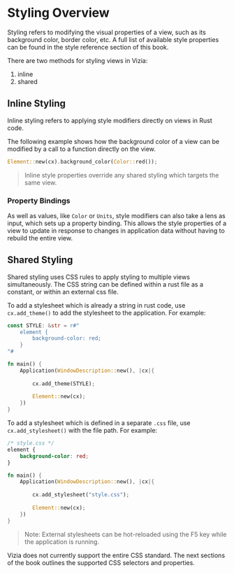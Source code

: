 
# Styling Overview
Styling refers to modifying the visual properties of a view, such as its background color, border color, etc. A full list of available style properties can be found in the style reference section of this book.

There are two methods for styling views in Vizia:

1. inline
2. shared

## Inline Styling
Inline styling refers to applying style modifiers directly on views in Rust code. 

The following example shows how the background color of a view can be modified by a call to a function directly on the view.
```rust
Element::new(cx).background_color(Color::red());
```

> Inline style properties override any shared styling which targets the same view.

### Property Bindings
As well as values, like `Color` or `Units`, style modifiers can also take a lens as input, which sets up a property binding. This allows the style properties of a view to update in response to changes in application data without having to rebuild the entire view. 


## Shared Styling
Shared styling uses CSS rules to apply styling to multiple views simultaneously. The CSS string can be defined within a rust file as a constant, or within an external css file. 

To add a stylesheet which is already a string in rust code, use `cx.add_theme()` to add the stylesheet to the application. For example:

```rust
const STYLE: &str = r#"
    element {
        background-color: red;
    }
"#

fn main() {
    Application(WindowDescription::new(), |cx|{
        
        cx.add_theme(STYLE);
        
        Element::new(cx);
    })
}
```

To add a stylesheet which is defined in a separate `.css` file, use `cx.add_stylesheet()` with the file path. For example:

```css
/* style.css */
element {
    background-color: red;
}
```

```rust
fn main() {
    Application(WindowDescription::new(), |cx|{
        
        cx.add_stylesheet("style.css");
        
        Element::new(cx);
    })
}
```

> Note: External stylesheets can be hot-reloaded using the F5 key while the application is running.

Vizia does not currently support the entire CSS standard. The next sections of the book outlines the supported CSS selectors and properties. 
